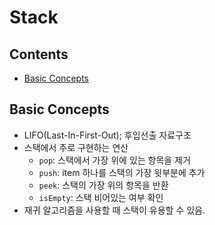 # Stack

## Contents
- [Basic Concepts](#basic-concepts)

## Basic Concepts
- LIFO(Last-In-First-Out); 후입선출 자료구조
- 스택에서 주로 구현하는 연산
  - `pop`: 스택에서 가장 위에 있는 항목을 제거
  - `push`: item 하나를 스택의 가장 윗부분에 추가
  - `peek`: 스택의 가장 위의 항목을 반환
  - `isEmpty`: 스택 비어있는 여부 확인
- 재귀 알고리즘을 사용할 때 스택이 유용할 수 있음.
